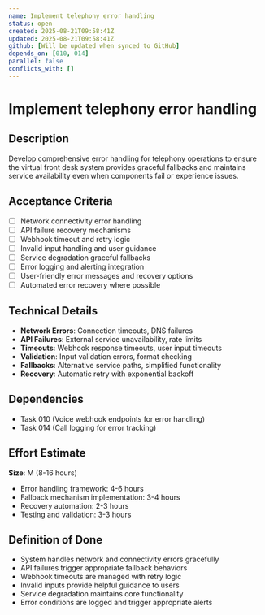 ```yaml
---
name: Implement telephony error handling
status: open
created: 2025-08-21T09:58:41Z
updated: 2025-08-21T09:58:41Z
github: [Will be updated when synced to GitHub]
depends_on: [010, 014]
parallel: false
conflicts_with: []
---
```


# Implement telephony error handling

## Description
Develop comprehensive error handling for telephony operations to ensure the virtual front desk system provides graceful fallbacks and maintains service availability even when components fail or experience issues.

## Acceptance Criteria
- [ ] Network connectivity error handling
- [ ] API failure recovery mechanisms
- [ ] Webhook timeout and retry logic
- [ ] Invalid input handling and user guidance
- [ ] Service degradation graceful fallbacks
- [ ] Error logging and alerting integration
- [ ] User-friendly error messages and recovery options
- [ ] Automated error recovery where possible

## Technical Details
- **Network Errors**: Connection timeouts, DNS failures
- **API Failures**: External service unavailability, rate limits
- **Timeouts**: Webhook response timeouts, user input timeouts
- **Validation**: Input validation errors, format checking
- **Fallbacks**: Alternative service paths, simplified functionality
- **Recovery**: Automatic retry with exponential backoff

## Dependencies
- Task 010 (Voice webhook endpoints for error handling)
- Task 014 (Call logging for error tracking)

## Effort Estimate
**Size**: M (8-16 hours)
- Error handling framework: 4-6 hours
- Fallback mechanism implementation: 3-4 hours
- Recovery automation: 2-3 hours
- Testing and validation: 3-3 hours

## Definition of Done
- System handles network and connectivity errors gracefully
- API failures trigger appropriate fallback behaviors
- Webhook timeouts are managed with retry logic
- Invalid inputs provide helpful guidance to users
- Service degradation maintains core functionality
- Error conditions are logged and trigger appropriate alerts